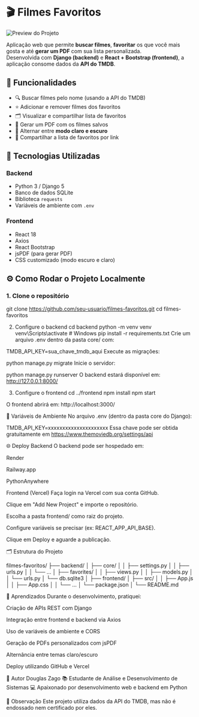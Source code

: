# 🎬 Filmes Favoritos

![Preview do Projeto](https://via.placeholder.com/1000x500.png?text=Preview+do+Projeto)  

Aplicação web que permite **buscar filmes**, **favoritar** os que você mais gosta e até **gerar um PDF** com sua lista personalizada.  
Desenvolvida com **Django (backend)** e **React + Bootstrap (frontend)**, a aplicação consome dados da **API do TMDB**.

## 🚀 Funcionalidades

- 🔍 Buscar filmes pelo nome (usando a API do TMDB)  
- ⭐ Adicionar e remover filmes dos favoritos  
- 🗂️ Visualizar e compartilhar lista de favoritos  
- 📄 Gerar um PDF com os filmes salvos  
- 🌙 Alternar entre **modo claro e escuro**  
- 🔗 Compartilhar a lista de favoritos por link  


## 🧩 Tecnologias Utilizadas

### **Backend**
- Python 3 / Django 5  
- Banco de dados SQLite  
- Biblioteca `requests`  
- Variáveis de ambiente com `.env`

### **Frontend**
- React 18  
- Axios  
- React Bootstrap  
- jsPDF (para gerar PDF)  
- CSS customizado (modo escuro e claro)

## ⚙️ Como Rodar o Projeto Localmente

### 1. Clone o repositório

git clone https://github.com/seu-usuario/filmes-favoritos.git
cd filmes-favoritos

2. Configure o backend
cd backend
python -m venv venv
venv\Scripts\activate  # Windows
pip install -r requirements.txt
Crie um arquivo .env dentro da pasta core/ com:

TMDB_API_KEY=sua_chave_tmdb_aqui
Execute as migrações:



python manage.py migrate
Inicie o servidor:


python manage.py runserver
O backend estará disponível em:
http://127.0.0.1:8000/

3. Configure o frontend
cd ../frontend
npm install
npm start

O frontend abrirá em:
http://localhost:3000/


🔐 Variáveis de Ambiente
No arquivo .env (dentro da pasta core do Django):

TMDB_API_KEY=xxxxxxxxxxxxxxxxxxxxx
Essa chave pode ser obtida gratuitamente em https://www.themoviedb.org/settings/api

🌐 Deploy
Backend
O backend pode ser hospedado em:

Render

Railway.app

PythonAnywhere

Frontend (Vercel)
Faça login na Vercel com sua conta GitHub.

Clique em "Add New Project" e importe o repositório.

Escolha a pasta frontend/ como raiz do projeto.

Configure variáveis se precisar (ex: REACT_APP_API_BASE).

Clique em Deploy e aguarde a publicação.

🗂️ Estrutura do Projeto

filmes-favoritos/
├── backend/
│   ├── core/
│   │   ├── settings.py
│   │   ├── urls.py
│   │   └── ...
│   ├── favorites/
│   │   ├── views.py
│   │   ├── models.py
│   │   └── urls.py
│   └── db.sqlite3
│
├── frontend/
│   ├── src/
│   │   ├── App.js
│   │   ├── App.css
│   │   └── ...
│   └── package.json
│
└── README.md

🧠 Aprendizados
Durante o desenvolvimento, pratiquei:

Criação de APIs REST com Django

Integração entre frontend e backend via Axios

Uso de variáveis de ambiente e CORS

Geração de PDFs personalizados com jsPDF

Alternância entre temas claro/escuro

Deploy utilizando GitHub e Vercel

👤 Autor
Douglas Zago
📚 Estudante de Análise e Desenvolvimento de Sistemas
💻 Apaixonado por desenvolvimento web e backend em Python

📝 Observação
Este projeto utiliza dados da API do TMDB, mas não é endossado nem certificado por eles.

